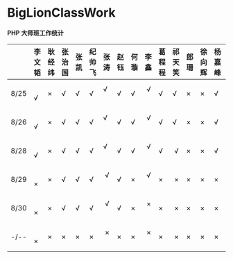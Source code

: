 # BigLionClassWork
**PHP 大师班工作统计**

    | 李文韬 | 耿经纬 | 张治国 | 张凯 | 纪帅飞 | 张涛 | 赵钰 | 何璇 | 李鑫 | 葛程程 | 祁天笑 | 郎珊 | 徐向辉 | 杨嘉峰 | 乔晨华 | 师高明 | （次数）
----|-------|--------|-------|------|--------|-----|------|------|-----|-------|--------|------|-------|-------|--------|-------|------
8/25 |   √  |    ×   |   √   |   √  |   √    |  √  |   √  |   √  |  √  |   √   |    √   |   ×  |   ×   |   √   |    ×   |    √  |   1
8/26 |   √  |    ×   |   √   |   √  |   √    |  √  |   √  |   √  |  √  |   √   |    √   |   ×  |   ×   |   √   |    ×   |    √  |   2
8/28 |   √  |    ×   |   √   |   √  |   √    |  √  |   √  |   √  |  √  |   √   |    √   |   ×  |   ×   |   √   |    ×   |    √  |   3
8/29 |   ×  |    ×   |   √   |   √  |   √    |  √  |   √  |   ×  |  √  |   ×   |    ×   |   ×  |   ×   |   ×   |    ×   |    ×  |   4
8/30 |   ×  |    ×   |   √   |   √  |   √    |  √  |   √  |   ×  |  ×  |   ×   |    ×   |   ×  |   ×   |   ×   |    ×   |    ×  |   5
-/-- |   ×  |    ×   |   ×   |   ×  |   ×    |  ×  |   ×  |   ×  |  ×  |   ×   |    ×   |   ×  |   ×   |   ×   |    ×   |    ×  |   N
